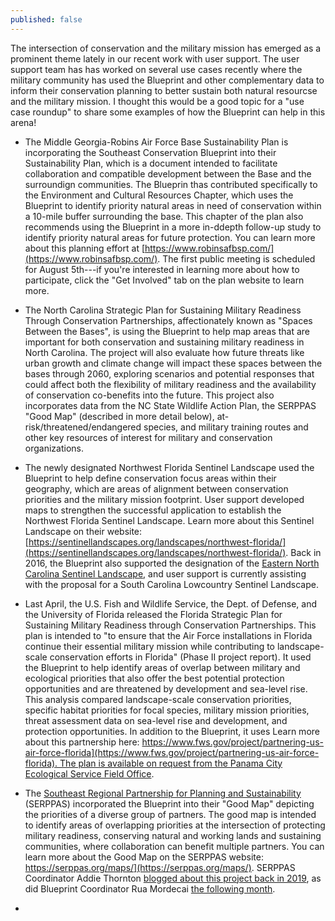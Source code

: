```yaml
---
published: false
---
```

The intersection of conservation and the military mission has emerged as a prominent theme lately in our recent work with user support. The user support team has has worked on several use cases recently where the military community has used the Blueprint and other complementary data to inform their conservation planning to better sustain both natural resourcse and the military mission. I thought this would be a good topic for a "use case roundup" to share some examples of how the Blueprint can help in this arena!

- The Middle Georgia-Robins Air Force Base Sustainability Plan is incorporating the Southeast Conservation Blueprint into their Sustainability Plan, which is a document intended to facilitate collaboration and compatible development between the Base and the surroundign communities. The Blueprin thas contributed specifically to the Environment and Cultural Resources Chapter, which uses the Blueprint to identify priority natural areas in need of conservation within a 10-mile buffer surrounding the base. This chapter of the plan also recommends using the Blueprint in a more in-ddepth follow-up study to identify priority natural areas for future protection. You can learn more about this planning effort at [https://www.robinsafbsp.com/](https://www.robinsafbsp.com/). The first public meeting is scheduled for August 5th---if you're interested in learning more about how to participate, click the "Get Involved" tab on the plan website to learn more.

- The North Carolina Strategic Plan for Sustaining Military Readiness Through Conservation Partnerships, affectionately known as "Spaces Between the Bases", is using the Blueprint to help map areas that are important for both conservation and sustaining military readiness in North Carolina. The project will also evaluate how future threats like urban growth and climate change will impact these spaces between the bases through 2060, exploring scenarios and potential responses that could affect both the flexibility of military readiness and the availability of conservation co-benefits into the future. This project also incorporates data from the NC State Wildlife Action Plan, the SERPPAS "Good Map" (described in more detail below), at-risk/threatened/endangered species, and military training routes and other key resources of interest for military and conservation organizations. 

 - The newly designated Northwest Florida Sentinel Landscape used the Blueprint to help define conservation focus areas within their geography, which are areas of alignment between conservation priorities and the military mission footprint. User support developed maps to strengthen the successful application to establish the Northwest Florida Sentinel Landscape. Learn more about this Sentinel Landscape on their website: [https://sentinellandscapes.org/landscapes/northwest-florida/](https://sentinellandscapes.org/landscapes/northwest-florida/). Back in 2016, the Blueprint also supported the designation of the [Eastern North Carolina Sentinel Landscape](https://sentinellandscapes.org/landscapes/eastern-north-carolina), and user support is currently assisting with the proposal for a South Carolina Lowcountry Sentinel Landscape.
 
- Last April, the U.S. Fish and Wildlife Service, the Dept. of Defense, and the University of Florida released the Florida Strategic Plan for Sustaining Military Readiness through Conservation Partnerships. This plan is intended to "to ensure that the Air Force installations in Florida continue their essential military mission while contributing to landscape-scale conservation efforts in Florida" (Phase II project report). It used the Blueprint to help identify areas of overlap between military and ecological priorities that also offer the best potential protection opportunities and are threatened by development and sea-level rise. This analysis compared landscape-scale conservation priorities, specific habitat priorities for focal species, military mission priorities, threat assessment data on sea-level rise and development, and protection opportunities. In addition to the Blueprint, it uses Learn more about this partnership here: [https://www.fws.gov/project/partnering-us-air-force-florida](https://www.fws.gov/project/partnering-us-air-force-florida). The plan is available on request from the Panama City Ecological Service Field Office](https://www.fws.gov/office/florida-ecological-services).

- The [Southeast Regional Partnership for Planning and Sustainability](https://serppas.org/) (SERPPAS) incorporated the Blueprint into their "Good Map" depicting the priorities of a diverse group of partners. The good map is intended to identify areas of overlapping priorities at the intersection of protecting military readiness, conserving natural and working lands and sustaining communities, where collaboration can benefit multiple partners. You can learn more about the Good Map on the SERPPAS website: https://serppas.org/maps/](https://serppas.org/maps/). SERPPAS Coordinator Addie Thornton [blogged about this project back in 2019](https://secassoutheast.org/2019/04/15/Developing-the-Good-Map-for-the-Southeast-Regional-Partnership-for-Planning-and-Sustainability.html), as did Blueprint Coordinator Rua Mordecai [the following month](https://secassoutheast.org/2019/05/08/Improving-the-Blueprint-and-user-support-through-the-SERPPAS-Good-Map.html).
 
 



- 